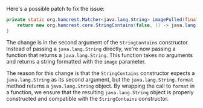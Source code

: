 Here's a possible patch to fix the issue:
```java
private static org.hamcrest.Matcher<java.lang.String> imagePulled(final java.lang.String image) {
    return new org.hamcrest.core.StringContains(false, () -> java.lang.String.format("Status: Downloaded newer image for %s", image));
}
```
The change is in the second argument of the `StringContains` constructor. Instead of passing a `java.lang.String` directly, we're now passing a function that returns a `java.lang.String`. This function takes no arguments and returns a string formatted with the `image` parameter.

The reason for this change is that the `StringContains` constructor expects a `java.lang.String` as its second argument, but the `java.lang.String.format` method returns a `java.lang.String` object. By wrapping the call to `format` in a function, we ensure that the resulting `java.lang.String` object is properly constructed and compatible with the `StringContains` constructor.